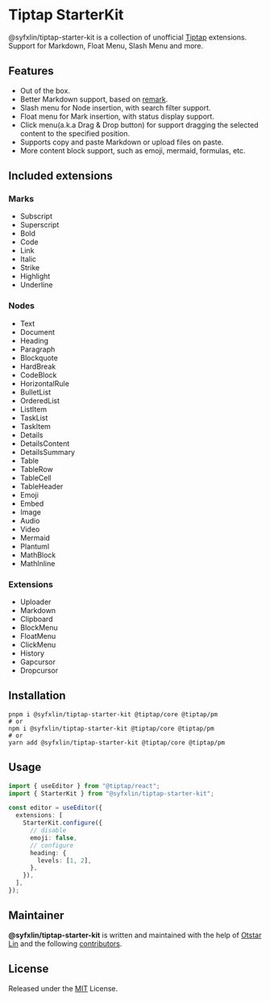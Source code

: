 # Tiptap StarterKit

@syfxlin/tiptap-starter-kit is a collection of unofficial [Tiptap](https://tiptap.dev) extensions. Support for Markdown, Float Menu, Slash Menu and more.

## Features

- Out of the box.
- Better Markdown support, based on [remark](https://github.com/remarkjs/remark).
- Slash menu for Node insertion, with search filter support.
- Float menu for Mark insertion, with status display support.
- Click menu(a.k.a Drag & Drop button) for support dragging the selected content to the specified position.
- Supports copy and paste Markdown or upload files on paste.
- More content block support, such as emoji, mermaid, formulas, etc.

## Included extensions

### Marks

- Subscript
- Superscript
- Bold
- Code
- Link
- Italic
- Strike
- Highlight
- Underline

### Nodes

- Text
- Document
- Heading
- Paragraph
- Blockquote
- HardBreak
- CodeBlock
- HorizontalRule
- BulletList
- OrderedList
- ListItem
- TaskList
- TaskItem
- Details
- DetailsContent
- DetailsSummary
- Table
- TableRow
- TableCell
- TableHeader
- Emoji
- Embed
- Image
- Audio
- Video
- Mermaid
- Plantuml
- MathBlock
- MathInline

### Extensions

- Uploader
- Markdown
- Clipboard
- BlockMenu
- FloatMenu
- ClickMenu
- History
- Gapcursor
- Dropcursor

## Installation

```shell
pnpm i @syfxlin/tiptap-starter-kit @tiptap/core @tiptap/pm
# or
npm i @syfxlin/tiptap-starter-kit @tiptap/core @tiptap/pm
# or
yarn add @syfxlin/tiptap-starter-kit @tiptap/core @tiptap/pm
```

## Usage

```typescript
import { useEditor } from "@tiptap/react";
import { StarterKit } from "@syfxlin/tiptap-starter-kit";

const editor = useEditor({
  extensions: [
    StarterKit.configure({
      // disable
      emoji: false,
      // configure
      heading: {
        levels: [1, 2],
      },
    }),
  ],
});
```

## Maintainer

**@syfxlin/tiptap-starter-kit** is written and maintained with the help of [Otstar Lin](https://github.com/syfxlin) and the following [contributors](https://github.com/syfxlin/tiptap-starter-kit/graphs/contributors).

## License

Released under the [MIT](https://opensource.org/licenses/MIT) License.
